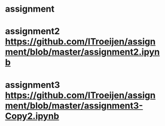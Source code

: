
# assignment
# assignment2 https://github.com/ITroeijen/assignment/blob/master/assignment2.ipynb
# assignment3 https://github.com/ITroeijen/assignment/blob/master/assignment3-Copy2.ipynb

